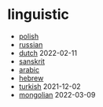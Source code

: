 # linguistic

- [polish](pl)
- [russian](ru)
- [dutch](nl) 2022-02-11
- [sanskrit](sa)
- [arabic](ar)
- [hebrew](he)
- [turkish](tr) 2021-12-02
- [mongolian](mn) 2022-03-09